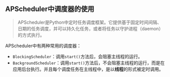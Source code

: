 
## APScheduler中调度器的使用
> APScheduler是Python中定时任务调度框架。它提供基于固定时间间隔、日期的任务调度，并可以持久化任务，或者将任务以守护进程（daemon）的方式执行。


APScheduler中有两种常用的调度器：
- `BlockingScheduler`：调用`start()`方法后，会阻塞主线程的运行。
- `BackgroundScheduler`：调用`start()`方法后，不会阻塞主线程的运行，而是在应用后台执行。并且每个调度任务在主线程中，是以**线程**的形式被定时调用。

